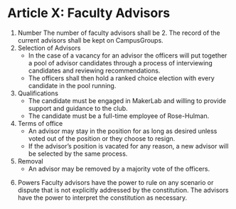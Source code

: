 # Article X: Faculty Advisors
1. Number
The number of faculty advisors shall be 2. The record of the current advisors shall be kept on CampusGroups.
2. Selection of Advisors
    - In the case of a vacancy for an advisor the officers will put together a pool of advisor candidates through a process of interviewing candidates and reviewing recommendations.
    - The officers shall then hold a ranked choice election with every candidate in the pool running.
3. Qualifications
    - The candidate must be engaged in MakerLab and willing to provide support and guidance to the club.
    - The candidate must be a full-time employee of Rose-Hulman.
4. Terms of office
    - An advisor may stay in the position for as long as desired unless voted out of the position or they choose to resign.
    - If the advisor’s position is vacated for any reason, a new advisor will be selected by the same process.
5. Removal
    - An advisor may be removed by a majority vote of the officers.
6) Powers
    Faculty advisors have the power to rule on any scenario or dispute that is not explicitly addressed by the constitution. The advisors have the power to interpret the constitution as necessary.

